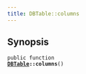 ```yaml
---
title: DBTable::columns
---
```


## Synopsis

<code>public function <b><a href="DBTable">DBTable</a>::columns</b>()</code>

